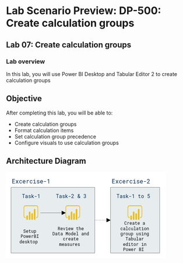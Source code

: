 # Lab Scenario Preview: DP-500: Create calculation groups

## Lab 07: Create calculation groups

### Lab overview

In this lab, you will use Power BI Desktop and Tabular Editor 2 to create calculation groups

## Objective
  
After completing this lab, you will be able to:

- Create calculation groups
- Format calculation items
- Set calculation group precedence
- Configure visuals to use calculation groups

## Architecture Diagram

 ![](media/lab7-archy.png)
